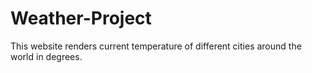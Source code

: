 # Weather-Project
This website renders current temperature of different cities around the world in degrees.
